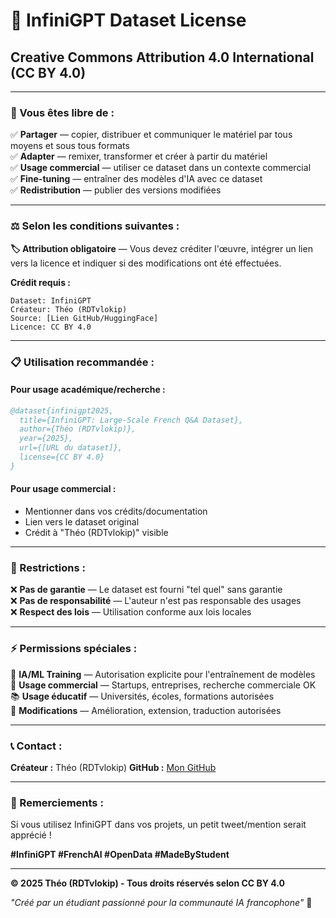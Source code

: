 # 📜 InfiniGPT Dataset License

## **Creative Commons Attribution 4.0 International (CC BY 4.0)**

---

### **🎯 Vous êtes libre de :**

✅ **Partager** — copier, distribuer et communiquer le matériel par tous moyens et sous tous formats  
✅ **Adapter** — remixer, transformer et créer à partir du matériel  
✅ **Usage commercial** — utiliser ce dataset dans un contexte commercial  
✅ **Fine-tuning** — entraîner des modèles d'IA avec ce dataset  
✅ **Redistribution** — publier des versions modifiées  

---

### **⚖️ Selon les conditions suivantes :**

**🏷️ Attribution obligatoire** — Vous devez créditer l'œuvre, intégrer un lien vers la licence et indiquer si des modifications ont été effectuées.

**Crédit requis :**
```
Dataset: InfiniGPT
Créateur: Théo (RDTvlokip)
Source: [Lien GitHub/HuggingFace]
Licence: CC BY 4.0
```

---

### **📋 Utilisation recommandée :**

#### **Pour usage académique/recherche :**
```bibtex
@dataset{infinigpt2025,
  title={InfiniGPT: Large-Scale French Q&A Dataset},
  author={Théo (RDTvlokip)},
  year={2025},
  url={[URL du dataset]},
  license={CC BY 4.0}
}
```

#### **Pour usage commercial :**
- Mentionner dans vos crédits/documentation
- Lien vers le dataset original
- Crédit à "Théo (RDTvlokip)" visible

---

### **🚫 Restrictions :**

❌ **Pas de garantie** — Le dataset est fourni "tel quel" sans garantie  
❌ **Pas de responsabilité** — L'auteur n'est pas responsable des usages  
❌ **Respect des lois** — Utilisation conforme aux lois locales  

---

### **⚡ Permissions spéciales :**

🤖 **IA/ML Training** — Autorisation explicite pour l'entraînement de modèles  
🏢 **Usage commercial** — Startups, entreprises, recherche commerciale OK  
📚 **Usage éducatif** — Universités, écoles, formations autorisées  
🔄 **Modifications** — Amélioration, extension, traduction autorisées  

---

### **📞 Contact :**

**Créateur :** Théo (RDTvlokip)
**GitHub :** [Mon GitHub](https://github.com/RDTvlokip)

---

### **🎉 Remerciements :**

Si vous utilisez InfiniGPT dans vos projets, un petit tweet/mention serait apprécié ! 

**#InfiniGPT #FrenchAI #OpenData #MadeByStudent**

---

**© 2025 Théo (RDTvlokip) - Tous droits réservés selon CC BY 4.0**

*"Créé par un étudiant passionné pour la communauté IA francophone"* 🚀
